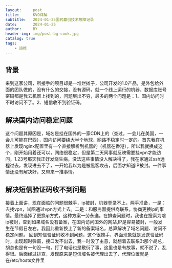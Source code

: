 ```yaml
---
layout:     post
title:      KVO详解
subtitle:   2024-01-25国药赢创技术故障记录
date:       2024-01-25
author:     BY
header-img: img/post-bg-cook.jpg
catalog: true
tags:
    - 运维
---
```


## 背景
来到这家公司，所接手的项目却是一堆烂摊子，公司开发的1.0产品，是外包给外面的团队做的，没有什么的交接，没有源码，就一个线上运行的机器，数据库账号密码都是我去机器上找到的，问题层出不穷，最多的两个问题是：1、国内访问时不时访问不了。2、短信收不到验证码。

## 解决国内访问稳定问题
这个问题其原因是，域名是挂在国外的一家CDN上的（查过，一会儿在美国，一会儿可能在巴西），国内访问要绕大半个地球，网路不稳定时一定的。首先我在机器上发现nginx配置里有一个直接解析到机器的（机器在香港），所以我就换成这个，刚开始用着还可以，网络很稳定，但是第二天同事就反映需要挂vpn才能访问，1.23号那天我正好发烧生病，没法这些事情没人解决得了，我在家通过ssh远程过去，发现进去不了，一开始我以为是被黑客攻击，后面才知道IP被封。一件事情还没有解决好，又带来一推事情。

## 解决短信验证码收不到问题
接着上面讲，现在面临的问题很棘手，ip被封，机器登录不上，两手准备，一是：去找vpn，试图通过vpn方式上去。二是：和服务器提供商联系，协商更换ip的事情。最终选择了更换ip方式，这种方案一劳永逸。在排查问题时，我也在搜索为啥ip被封，查到如果域名没有备案，在国内访问国外的网站,IP是容易被封，一般发生在节假日左右。我因此重新换上了新的备案域名，总算解决了域名问题、访问不稳定问题。
回到短信验证码收不到问题，这个很棘手，界面现象就是发送验证码时，出现超时弹窗，接口发不出去，我一时没了主意，就想着去联系3t那个胡总，胡总也是有一句没一句，打了电话也是敷衍了事，这里也是有故事，就不说了，乱得很。后面经过排查，发现原来是短信域名被代理出去了，代理位置就是在/etc/hosts文件里

